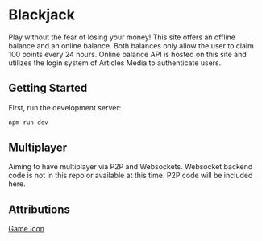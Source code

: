 # Blackjack

Play without the fear of losing your money! This site offers an offline balance and an online balance. Both balances only allow the user to claim 100 points every 24 hours. Online balance API is hosted on this site and utilizes the login system of Articles Media to authenticate users.

## Getting Started

First, run the development server:

```bash
npm run dev
```

## Multiplayer

Aiming to have multiplayer via P2P and Websockets. Websocket backend code is not in this repo or available at this time. P2P code will be included here.

## Attributions

[Game Icon](https://www.flaticon.com/free-icon/blackjack_10553491?term=blackjack&page=1&position=23&origin=search&related_id=10553491)